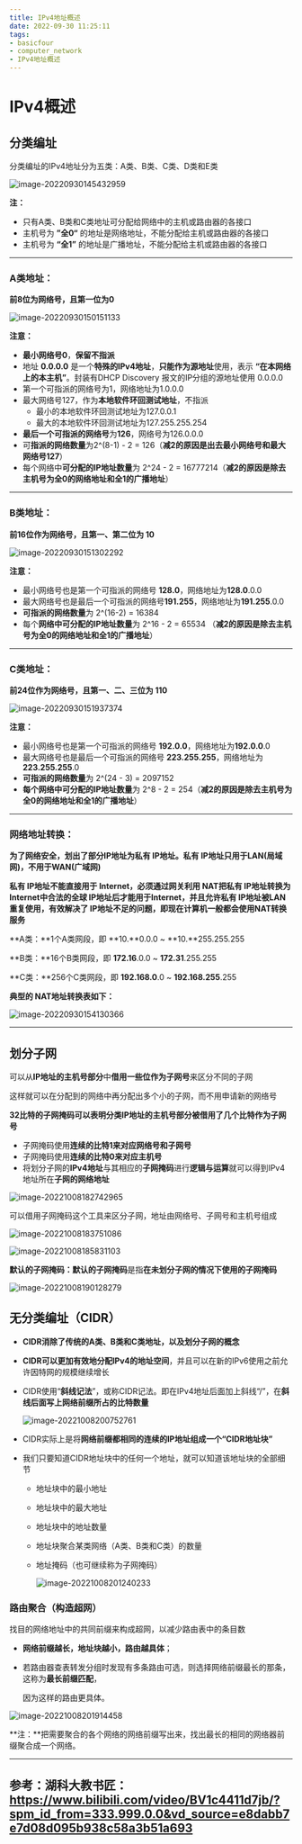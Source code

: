```yaml
---
title: IPv4地址概述
date: 2022-09-30 11:25:11
tags: 
- basicfour
- computer_network
- IPv4地址概述
---
```


# IPv4概述

## 分类编址

分类编址的IPv4地址分为五类：A类、B类、C类、D类和E类

![image-20220930145432959](./img/image-20220930145432959.png)

**注：**

+ 只有A类、B类和C类地址可分配给网络中的主机或路由器的各接口
+ 主机号为 **”全0“** 的地址是网络地址，不能分配给主机或路由器的各接口
+ 主机号为 **“全1”** 的地址是广播地址，不能分配给主机或路由器的各接口

---

### A类地址：

**前8位为网络号，且第一位为0**

![image-20220930150151133](./img/image-20220930150151133.png)

**注意：**

+ **最小网络号0**，**保留不指派**
+ 地址 **0.0.0.0** 是一个**特殊的IPv4地址**，**只能作为源地址**使用，表示 **“在本网络上的本主机”**。封装有DHCP Discovery 报文的IP分组的源地址使用 0.0.0.0
+ 第一个可指派的网络号为1，网络地址为1.0.0.0
+ 最大网络号127，作为**本地软件环回测试地址**，不指派
  + 最小的本地软件环回测试地址为127.0.0.1
  + 最大的本地软件环回测试地址为127.255.255.254
+ **最后一个可指派的网络号**为**126**，网络号为126.0.0.0
+ 可**指派的网络数量**为2^(8-1) - 2 = 126（**减2的原因是出去最小网络号和最大网络号127**）
+ 每个网络中**可分配的IP地址数量**为 2^24 - 2 = 16777214（**减2的原因是除去主机号为全0的网络地址和全1的广播地址**）

----

### B类地址：

**前16位作为网络号，且第一、第二位为 10**

![image-20220930151302292](./img/image-20220930151302292.png)

**注意：**

+ 最小网络号也是第一个可指派的网络号 **128.0**，网络地址为**128.0**.0.0
+ 最大网络号也是最后一个可指派的网络号**191.255**，网络地址为**191.255**.0.0
+ **可指派的网络数量**为 2^(16-2) = 16384
+ 每个**网络中可分配的IP地址数量**为 2^16 - 2 = 65534 （**减2的原因是除去主机号为全0的网络地址和全1的广播地址**）

---

### C类地址：

**前24位作为网络号，且第一、二、三位为 110**

![image-20220930151937374](./img/image-20220930151937374.png)

**注意：**

+ 最小网络号也是第一个可指派的网络号 **192.0.0**，网络地址为**192.0.0**.0
+ 最大网络号也是最后一个可指派的网络号 **223.255.255**，网络地址为 **223.255.255**.0
+ **可指派的网络数量**为 2^(24 - 3) = 2097152
+ **每个网络中可分配的IP地址数量**为 2^8 - 2 = 254（**减2的原因是除去主机号为全0的网络地址和全1的广播地址**）

---

<!-- more -->

### 网络地址转换：

**为了网络安全，划出了部分IP地址为私有 IP地址。私有 IP地址只用于LAN(局域网)，不用于WAN(广域网)**

**私有 IP地址不能直接用于 Internet，必须通过网关利用 NAT把私有 IP地址转换为 Internet中合法的全球 IP地址后才能用于Internet，并且允许私有 IP地址被LAN重复使用，有效解决了 IP地址不足的问题，即现在计算机一般都会使用NAT转换服务**

**A类：**1个A类网段，即 **10.**0.0.0 ~ **10.**255.255.255

**B类：**16个B类网段，即 **172.16**.0.0 ~ **172.31**.255.255

**C类：**256个C类网段，即 **192.168.0**.0 ~ **192.168.255**.255

**典型的 NAT地址转换表如下：**

![image-20220930154130366](./img/image-20220930154130366.png)

---

## 划分子网

可以从**IP地址的主机号部分**中**借用一些位作为子网号**来区分不同的子网

这样就可以在分配到的网络中再分配出多个小的子网，而不用申请新的网络号

**32比特的子网掩码可以表明分类IP地址的主机号部分被借用了几个比特作为子网号**

+ 子网掩码使用**连续的比特1来对应网络号和子网号**
+ 子网掩码使用**连续的比特0来对应主机号**
+ 将划分子网的**IPv4地址**与其相应的**子网掩码**进行**逻辑与运算**就可以得到IPv4地址所在**子网的网络地址**

![image-20221008182742965](./img/image-20221008182742965.png)

可以借用子网掩码这个工具来区分子网，地址由网络号、子网号和主机号组成

![image-20221008183751086](./img/image-20221008183751086.png)

![image-20221008185831103](./img/image-20221008185831103.png)

**默认的子网掩码：默认的子网掩码**是指**在未划分子网的情况下使用的子网掩码**

![image-20221008190128279](./img/image-20221008190128279.png)

## 无分类编址（CIDR）

+ **CIDR消除了传统的A类、B类和C类地址，以及划分子网的概念**

+ **CIDR可以更加有效地分配IPv4的地址空间**，并且可以在新的IPv6使用之前允许因特网的规模继续增长

+ CIDR使用“**斜线记法**”，或称CIDR记法。即在IPv4地址后面加上斜线“/”，在**斜线后面写上网络前缀所占的比特数量**

  ![image-20221008200752761](./img/image-20221008200752761.png)

+ CIDR实际上是将**网络前缀都相同的连续的IP地址组成一个“CIDR地址块”**

+ 我们只要知道CIDR地址块中的任何一个地址，就可以知道该地址块的全部细节

  + 地址块中的最小地址

  + 地址块中的最大地址

  + 地址块中的地址数量

  + 地址块聚合某类网络（A类、B类和C类）的数量

  + 地址掩码（也可继续称为子网掩码）

    ![image-20221008201240233](./img/image-20221008201240233.png)

### 路由聚合（构造超网）

找目的网络地址中的共同前缀来构成超网，以减少路由表中的条目数

+ **网络前缀越长，地址块越小，路由越具体**；

+ 若路由器查表转发分组时发现有多条路由可选，则选择网络前缀最长的那条，这称为**最长前缀匹配**，

  因为这样的路由更具体。

![image-20221008201914458](./img/image-20221008201914458.png)

**注：**把需要聚合的各个网络的网络前缀写出来，找出最长的相同的网络器前缀聚合成一个网络。

---

## 参考：湖科大教书匠：https://www.bilibili.com/video/BV1c4411d7jb/?spm_id_from=333.999.0.0&vd_source=e8dabb7e7d08d095b938c58a3b51a693